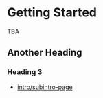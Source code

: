 # Getting Started

TBA

## Another Heading

### Heading 3

- [intro/subintro-page](intro/subintro-page)